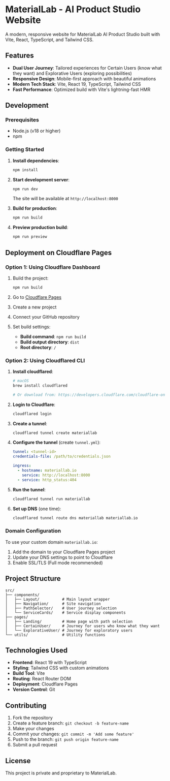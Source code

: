 # MaterialLab - AI Product Studio Website

A modern, responsive website for MaterialLab AI Product Studio built with Vite, React, TypeScript, and Tailwind CSS.

## Features

- **Dual User Journey**: Tailored experiences for Certain Users (know what they want) and Explorative Users (exploring possibilities)
- **Responsive Design**: Mobile-first approach with beautiful animations
- **Modern Tech Stack**: Vite, React 19, TypeScript, Tailwind CSS
- **Fast Performance**: Optimized build with Vite's lightning-fast HMR

## Development

### Prerequisites
- Node.js (v18 or higher)
- npm

### Getting Started

1. **Install dependencies**:
   ```bash
   npm install
   ```

2. **Start development server**:
   ```bash
   npm run dev
   ```
   The site will be available at `http://localhost:8000`

3. **Build for production**:
   ```bash
   npm run build
   ```

4. **Preview production build**:
   ```bash
   npm run preview
   ```

## Deployment on Cloudflare Pages

### Option 1: Using Cloudflare Dashboard

1. Build the project:
   ```bash
   npm run build
   ```

2. Go to [Cloudflare Pages](https://pages.cloudflare.com/)
3. Create a new project
4. Connect your GitHub repository
5. Set build settings:
   - **Build command**: `npm run build`
   - **Build output directory**: `dist`
   - **Root directory**: `/`

### Option 2: Using Cloudflared CLI

1. **Install cloudflared**:
   ```bash
   # macOS
   brew install cloudflared
   
   # Or download from: https://developers.cloudflare.com/cloudflare-one/connections/connect-apps/install-and-setup/installation/
   ```

2. **Login to Cloudflare**:
   ```bash
   cloudflared login
   ```

3. **Create a tunnel**:
   ```bash
   cloudflared tunnel create materiallab
   ```

4. **Configure the tunnel** (create `tunnel.yml`):
   ```yaml
   tunnel: <tunnel-id>
   credentials-file: /path/to/credentials.json
   
   ingress:
     - hostname: materiallab.io
       service: http://localhost:8000
     - service: http_status:404
   ```

5. **Run the tunnel**:
   ```bash
   cloudflared tunnel run materiallab
   ```

6. **Set up DNS** (one time):
   ```bash
   cloudflared tunnel route dns materiallab materiallab.io
   ```

### Domain Configuration

To use your custom domain `materiallab.io`:

1. Add the domain to your Cloudflare Pages project
2. Update your DNS settings to point to Cloudflare
3. Enable SSL/TLS (Full mode recommended)

## Project Structure

```
src/
├── components/
│   ├── Layout/          # Main layout wrapper
│   ├── Navigation/      # Site navigation
│   ├── PathSelector/    # User journey selection
│   └── ServiceCards/    # Service display components
├── pages/
│   ├── Landing/         # Home page with path selection
│   ├── CertainUser/     # Journey for users who know what they want
│   └── ExplorativeUser/ # Journey for exploratory users
└── utils/               # Utility functions
```

## Technologies Used

- **Frontend**: React 19 with TypeScript
- **Styling**: Tailwind CSS with custom animations
- **Build Tool**: Vite
- **Routing**: React Router DOM
- **Deployment**: Cloudflare Pages
- **Version Control**: Git

## Contributing

1. Fork the repository
2. Create a feature branch: `git checkout -b feature-name`
3. Make your changes
4. Commit your changes: `git commit -m 'Add some feature'`
5. Push to the branch: `git push origin feature-name`
6. Submit a pull request

## License

This project is private and proprietary to MaterialLab.